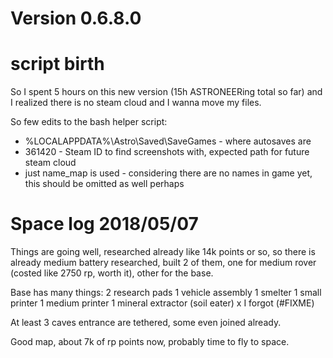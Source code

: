 # Version 0.6.8.0

# script birth

So I spent 5 hours on this new version (15h ASTRONEERing total so far) and I realized there is no steam cloud and I wanna move my files.

So few edits to the bash helper script:

* %LOCALAPPDATA%\Astro\Saved\SaveGames - where autosaves are
* 361420 - Steam ID to find screenshots with, expected path for future steam cloud
* just name_map is used - considering there are no names in game yet, this should be omitted as well perhaps

# Space log 2018/05/07

Things are going well, researched already like 14k points or so, so there is already medium battery researched, built 2 of them, one for medium rover (costed like 2750 rp, worth it), other for the base.

Base has many things:
2 research pads
1 vehicle assembly
1 smelter
1 small printer
1 medium printer
1 mineral extractor (soil eater)
x I forgot (#FIXME)

At least 3 caves entrance are tethered, some even joined already.

Good map, about 7k of rp points now, probably time to fly to space.